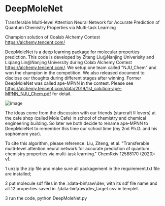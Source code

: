 # DeepMoleNet

Transferable Multi-level Attention Neural Network for Accurate Prediction of Quantum Chemistry Properties via Multi-task Learning

Champion solution of Coalab Alchemy Contest 
<br>https://alchemy.tencent.com/  
  

DeepMoleNet is a deep learning package for molecular properties prediction. This code is developed by Ziteng Liu@Nanjing Univerisity and Liqiang Lin@Nanjing University during Colab Alchemy Contest https://alchemy.tencent.com/. We setup one team called "NJU_Chem" and won the champion in the competition. We also released document to disclose our thoughts during different stages after winning. Former DeepMoleNet was called ape-MPNN in the contest. Please see https://alchemy.tencent.com/data/2019/1st_solution-ape-MPNN_NJU_Chem.pdf for detail. 

![image](https://github.com/Frank-LIU-520/DeepMoleNet/blob/main/alchemy.png)

The ideas come from the discussion with our friends (starcraft Ⅱ lovers) at the cafe shop (called Mole Cafe) in school of chemistry and chemical engineering building. So later we both decide to rename ape-MPNN to DeepMoleNet to remember this time our school time (my 2nd Ph.D. and his sophomore year).

To cite this algorithm, please reference: Liu, Ziteng, et al. "Transferable multi-level attention neural network for accurate prediction of quantum chemistry properties via multi-task learning." ChemRxiv 12588170 (2020): v1.

1 unzip the zip file and make sure all packagement in the requirement.txt file are installed;

2 put molecule sdf files in the .\data-bin\raw\dev, with its sdf file name and all 12 properties saved in .\data-bin\raw\dev_target.csv in templet.

3 run the code, python DeepMoleNet.py
